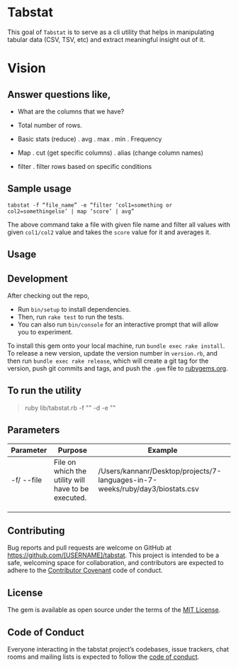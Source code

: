 # Tabstat

This goal of `Tabstat` is to serve as a cli utility that helps in manipulating tabular data (CSV, TSV, etc) and extract
meaningful insight out of it.

# Vision

## Answer questions like,

- What are the columns that we have?
- Total number of rows.
- Basic stats (reduce)
  . avg
  . max
  . min
  . Frequency

- Map
  . cut (get specific columns)
  . alias (change column names)
- filter
  . filter rows based on specific conditions

## Sample usage
`tabstat -f “file_name” -e “filter ‘col1=something or col2=somethingelse’ | map ‘score’ | avg”`

The above command take a file with given file name and filter all values with given `col1/col2` value and takes the `score`
value for it and averages it.


## Usage

## Development

After checking out the repo, 
- Run `bin/setup` to install dependencies. 
- Then, run `rake test` to run the tests. 
- You can also run `bin/console` for an interactive prompt that will allow you to experiment.

To install this gem onto your local machine, run `bundle exec rake install`. To release a new version, update the version number in `version.rb`, and then run `bundle exec rake release`, which will create a git tag for the version, push git commits and tags, and push the `.gem` file to [rubygems.org](https://rubygems.org).

## To run the utility

> ruby lib/tabstat.rb -f "<file-name>" -d <delimiter> -e "<expression>"

## Parameters

| Parameter  | Purpose                                             | Example    |
|------------|-----------------------------------------------------|------------|
| -f/ --file | File on which the utility will have to be executed. | /Users/kannanr/Desktop/projects/7-languages-in-7-weeks/ruby/day3/biostats.csv |
|            |                                                     |            |
|            |                                                     |            |
|            |                                                     |            |


## Contributing

Bug reports and pull requests are welcome on GitHub at https://github.com/[USERNAME]/tabstat. This project is intended to be a
safe,
welcoming space for collaboration, and contributors are expected to adhere to the [Contributor Covenant](http://contributor-covenant.org) code of conduct.

## License

The gem is available as open source under the terms of the [MIT License](https://opensource.org/licenses/MIT).

## Code of Conduct

Everyone interacting in the tabstat project’s codebases, issue trackers, chat rooms and mailing lists is expected to follow the
[code of conduct](https://github.com/techconative/tabstat/blob/master/CODE_OF_CONDUCT.md).
